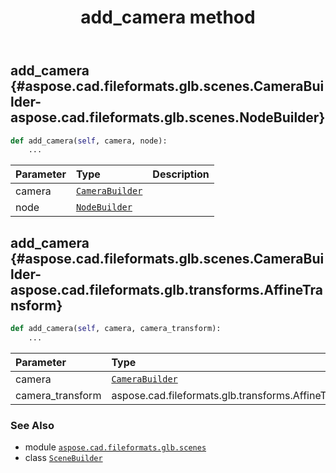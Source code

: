 ﻿---
title: add_camera method
second_title: Aspose.CAD for Python via .NET API References
description: 
type: docs
weight: 20
url: /python-net/aspose.cad.fileformats.glb.scenes/scenebuilder/add_camera/
is_root: false
---

## add_camera {#aspose.cad.fileformats.glb.scenes.CameraBuilder-aspose.cad.fileformats.glb.scenes.NodeBuilder}





```python
def add_camera(self, camera, node):
    ...
```


| Parameter | Type | Description |
| :- | :- | :- |
| camera | [`CameraBuilder`](/cad/python-net/aspose.cad.fileformats.glb.scenes/camerabuilder) |  |
| node | [`NodeBuilder`](/cad/python-net/aspose.cad.fileformats.glb.scenes/nodebuilder) |  |


## add_camera {#aspose.cad.fileformats.glb.scenes.CameraBuilder-aspose.cad.fileformats.glb.transforms.AffineTransform}





```python
def add_camera(self, camera, camera_transform):
    ...
```


| Parameter | Type | Description |
| :- | :- | :- |
| camera | [`CameraBuilder`](/cad/python-net/aspose.cad.fileformats.glb.scenes/camerabuilder) |  |
| camera_transform | aspose.cad.fileformats.glb.transforms.AffineTransform |  |



### See Also
* module [`aspose.cad.fileformats.glb.scenes`](../../)
* class [`SceneBuilder`](/cad/python-net/aspose.cad.fileformats.glb.scenes/scenebuilder)
